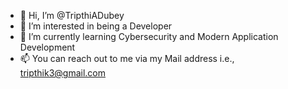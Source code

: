 - 👋 Hi, I’m @TripthiADubey
- 👀 I’m interested in being a Developer
- 🌱 I’m currently learning Cybersecurity and Modern Application Development 
- 📫 You can reach out to me via my Mail address i.e., tripthik3@gmail.com

<!---
TripthiADubey/TripthiADubey is a ✨ special ✨ repository because its `README.md` (this file) appears on your GitHub profile.
You can click the Preview link to take a look at your changes.
--->
